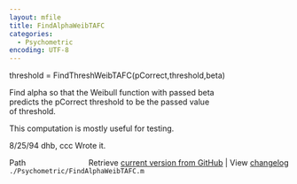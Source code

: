 ```yaml
---
layout: mfile
title: FindAlphaWeibTAFC
categories:
  - Psychometric
encoding: UTF-8
---
```


threshold = FindThreshWeibTAFC(pCorrect,threshold,beta)  

Find alpha so that the Weibull function with passed beta  
predicts the pCorrect threshold to be the passed value  
of threshold.  

This computation is mostly useful for testing.  

8/25/94     dhb, ccc        Wrote it.  


<div class="code_header" style="text-align:right;">
  <span style="float:left;">Path&nbsp;&nbsp;</span> <span class="counter">Retrieve <a href=
  "https://raw.github.com/Psychtoolbox-3/Psychtoolbox-3/beta/./Psychometric/FindAlphaWeibTAFC.m">current version from GitHub</a> | View <a href=
  "https://github.com/Psychtoolbox-3/Psychtoolbox-3/commits/beta/./Psychometric/FindAlphaWeibTAFC.m">changelog</a></span>
</div>
<div class="code">
  <code>./Psychometric/FindAlphaWeibTAFC.m</code>
</div>
